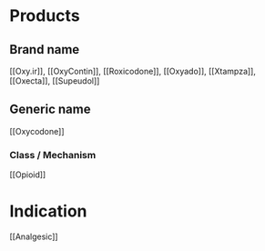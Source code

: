 # Products

## Brand name
[[Oxy.ir]], [[OxyContin]], [[Roxicodone]], [[Oxyado]], [[Xtampza]], [[Oxecta]], [[Supeudol]]

## Generic name
[[Oxycodone]]

### Class / Mechanism
[[Opioid]]

# Indication
[[Analgesic]]